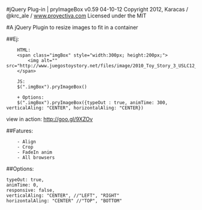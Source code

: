 #jQuery Plug-in | pryImageBox v0.59
04-10-12
Copyright 2012, Karacas / @krc_ale / www.proyectiva.com
Licensed under the MIT

#A jQuery Plugin to resize images to fit in a container

##Ej:
```
	HTML:
	<span class="imgBox" style="width:300px; height:200px;">
		<img alt="" src="http://www.juegostoystory.net/files/image/2010_Toy_Story_3_USLC12_Woody.jpg"/>
	</span>

	JS:
	$(".imgBox").pryImageBox()

	+ Options:
	$(".imgBox").pryImageBox({typeOut : true, animTime: 300, verticalAling: "CENTER", horizontalAling: "CENTER})
```
view in action:	http://goo.gl/9XZOv


##Fatures:
```
	- Align
	- Crop
	- FadeIn anim
	- All browsers
```


##Options:
```
typeOut: true,
animTime: 0,
responsive: false,
verticalAling: "CENTER", //"LEFT", "RIGHT"
horizontalAling: "CENTER" //"TOP", "BOTTOM"
```

